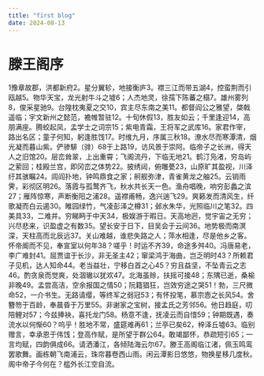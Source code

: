 ```yaml
---
title: "first blog"
date: 2024-08-13
---
```

	

# 滕王阁序
1豫章故郡，洪都新府2。星分翼轸，地接衡庐3。襟三江而带五湖4，控蛮荆而引瓯越5。物华天宝，龙光射牛斗之墟6；人杰地灵，徐孺下陈蕃之榻7。雄州雾列8，俊采星驰9。台隍枕夷夏之交10，宾主尽东南之美11。都督阎公之雅望，棨戟遥临；宇文新州之懿范，襜帷暂驻12。十旬休假13，胜友如云；千里逢迎14，高朋满座。腾蛟起凤，孟学士之词宗15；紫电青霜，王将军之武库16。家君作宰，路出名区；童子何知，躬逢胜饯17。时维九月，序属三秋18。潦水尽而寒潭清，烟光凝而暮山紫。俨骖騑（𬴂）68于上路19，访风景于崇阿。临帝子之长洲，得天人之旧馆20。层峦耸翠，上出重霄；飞阁流丹，下临无地21。鹤汀凫渚，穷岛屿之萦回；桂殿兰宫，即冈峦之体势22。披绣闼，俯雕甍23，山原旷其盈视，川泽纡其骇瞩24。闾阎扑地，钟鸣鼎食之家；舸舰弥津，青雀黄龙之舳25。云销雨霁，彩彻区明26。落霞与孤鹜齐飞，秋水共长天一色。渔舟唱晚，响穷彭蠡之滨27；雁阵惊寒，声断衡阳之浦28。遥襟甫畅，逸兴遄飞29。爽籁发而清风生，纤歌凝而白云遏30。睢园绿竹，气凌彭泽之樽31；邺水朱华，光照临川之笔32。四美具33，二难并。穷睇眄于中天34，极娱游于暇日。天高地迥，觉宇宙之无穷；兴尽悲来，识盈虚之有数35。望长安于日下，目吴会于云间36。地势极而南溟深，天柱高而北辰远37。关山难越，谁悲失路之人；萍水相逢，尽是他乡之客。怀帝阍而不见，奉宣室以何年38？嗟乎！时运不齐39，命途多舛40。冯唐易老，李广难封41。屈贾谊于长沙，非无圣主42；窜梁鸿于海曲，岂乏明时43？所赖君子见机，达人知命44。老当益壮，宁移白首之心45？穷且益坚，不坠青云之志46。酌贪泉而觉爽，处涸辙以犹欢47。北海虽赊，扶摇可接48；东隅已逝，桑榆非晚49。孟尝高洁，空余报国之情50；阮籍猖狂，岂效穷途之哭51！勃，三尺微命52，一介书生。无路请缨，等终军之弱冠53；有怀投笔，慕宗悫之长风54。舍簪笏于百龄，奉晨昏于万里55。非谢家之宝树，接孟氏之芳邻56。他日趋庭，叨陪鲤对57；今兹捧袂，喜托龙门58。杨意不逢，抚凌云而自惜59；钟期既遇，奏流水以何惭60？呜乎！胜地不常，盛筵难再61；兰亭已矣62，梓泽丘墟63。临别赠言，幸承恩于伟饯；登高作赋，是所望于群公64。敢竭鄙怀，恭疏短引65；一言均赋，四韵俱成66。请洒潘江，各倾陆海云尔67。滕王高阁临江渚，佩玉鸣鸾罢歌舞。画栋朝飞南浦云，珠帘暮卷西山雨。闲云潭影日悠悠，物换星移几度秋。阁中帝子今何在？槛外长江空自流。
